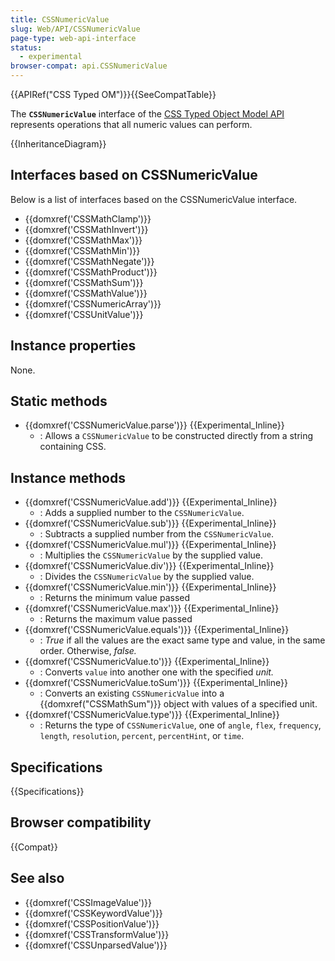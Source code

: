 ```yaml
---
title: CSSNumericValue
slug: Web/API/CSSNumericValue
page-type: web-api-interface
status:
  - experimental
browser-compat: api.CSSNumericValue
---
```


{{APIRef("CSS Typed OM")}}{{SeeCompatTable}}

The **`CSSNumericValue`** interface of the [CSS Typed Object Model API](/en-US/docs/Web/API/CSS_Object_Model#css_typed_object_model) represents operations that all numeric values can perform.

{{InheritanceDiagram}}

## Interfaces based on CSSNumericValue

Below is a list of interfaces based on the CSSNumericValue interface.

- {{domxref('CSSMathClamp')}}
- {{domxref('CSSMathInvert')}}
- {{domxref('CSSMathMax')}}
- {{domxref('CSSMathMin')}}
- {{domxref('CSSMathNegate')}}
- {{domxref('CSSMathProduct')}}
- {{domxref('CSSMathSum')}}
- {{domxref('CSSMathValue')}}
- {{domxref('CSSNumericArray')}}
- {{domxref('CSSUnitValue')}}

## Instance properties

None.

## Static methods

- {{domxref('CSSNumericValue.parse')}} {{Experimental_Inline}}
  - : Allows a `CSSNumericValue` to be constructed directly from a string containing CSS.

## Instance methods

- {{domxref('CSSNumericValue.add')}} {{Experimental_Inline}}
  - : Adds a supplied number to the `CSSNumericValue`.
- {{domxref('CSSNumericValue.sub')}} {{Experimental_Inline}}
  - : Subtracts a supplied number from the `CSSNumericValue`.
- {{domxref('CSSNumericValue.mul')}} {{Experimental_Inline}}
  - : Multiplies the `CSSNumericValue` by the supplied value.
- {{domxref('CSSNumericValue.div')}} {{Experimental_Inline}}
  - : Divides the `CSSNumericValue` by the supplied value.
- {{domxref('CSSNumericValue.min')}} {{Experimental_Inline}}
  - : Returns the minimum value passed
- {{domxref('CSSNumericValue.max')}} {{Experimental_Inline}}
  - : Returns the maximum value passed
- {{domxref('CSSNumericValue.equals')}} {{Experimental_Inline}}
  - : _True_ if all the values are the exact same type and value, in the same order. Otherwise, _false._
- {{domxref('CSSNumericValue.to')}} {{Experimental_Inline}}
  - : Converts `value` into another one with the specified _unit._
- {{domxref('CSSNumericValue.toSum')}} {{Experimental_Inline}}
  - : Converts an existing `CSSNumericValue` into a {{domxref("CSSMathSum")}} object with values of a specified unit.
- {{domxref('CSSNumericValue.type')}} {{Experimental_Inline}}
  - : Returns the type of `CSSNumericValue`, one of `angle`, `flex`, `frequency`, `length`, `resolution`, `percent`, `percentHint`, or `time`.

## Specifications

{{Specifications}}

## Browser compatibility

{{Compat}}

## See also

- {{domxref('CSSImageValue')}}
- {{domxref('CSSKeywordValue')}}
- {{domxref('CSSPositionValue')}}
- {{domxref('CSSTransformValue')}}
- {{domxref('CSSUnparsedValue')}}
